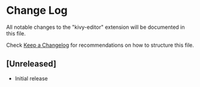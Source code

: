 # Change Log

All notable changes to the "kivy-editor" extension will be documented in this file.

Check [Keep a Changelog](http://keepachangelog.com/) for recommendations on how to structure this file.

## [Unreleased]

- Initial release